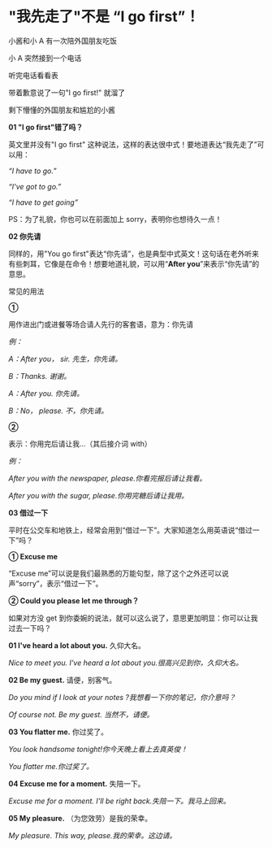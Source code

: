 # "我先走了"不是 “I go first”！

小酱和小 A 有一次陪外国朋友吃饭

小 A 突然接到一个电话

听完电话看看表

带着歉意说了一句"I go first!" 就溜了

剩下懵懂的外国朋友和尴尬的小酱

**01 "I go first"错了吗？**

英文里并没有"I go first" 这种说法，这样的表达很中式！要地道表达“我先走了”可以用：

_“I have to go.”_

_“I've got to go.”_

_“I have to get going”_

PS：为了礼貌，你也可以在前面加上 sorry，表明你也想待久一点！

**02 你先请**

同样的，用"You go first"表达“你先请”，也是典型中式英文！这句话在老外听来有些刺耳，它像是在命令！想要地道礼貌，可以用“**After you**”来表示“你先请”的意思。

常见的用法

**①**

用作进出门或进餐等场合请人先行的客套语，意为：你先请

_例：_

_A：After you， sir. 先生，你先请。_

_B：Thanks. 谢谢。_

_A：After you. 你先请。_

_B：No， please. 不，你先请。_

**②**

表示：你用完后请让我...（其后接介词 with）

_例：_

_After you with the newspaper, please.你看完报后请让我看。_

_After you with the sugar, please.你用完糖后请让我用。_

**03 借过一下**

平时在公交车和地铁上，经常会用到“借过一下”。大家知道怎么用英语说“借过一下”吗？

**① Excuse me**

“Excuse me”可以说是我们最熟悉的万能句型，除了这个之外还可以说声“sorry”，表示“借过一下”。

**② Could you please let me through？**

如果对方没 get 到你委婉的说法，就可以这么说了，意思更加明显：你可以让我过去一下吗？

**01 I've heard a lot about you.** 久仰大名。

_Nice to meet you. I've heard a lot about you.很高兴见到你，久仰大名。_

**02 Be my guest.** 请便，别客气。

_Do you mind if I look at your notes ?我想看一下你的笔记，你介意吗？_

_Of course not. Be my guest. 当然不，请便。_

**03 You flatter me.** 你过奖了。

_You look handsome tonight!你今天晚上看上去真英俊！_

_You flatter me.你过奖了。_

**04 Excuse me for a moment.** 失陪一下。

_Excuse me for a moment. I'll be right back.失陪一下。我马上回来。_

**05 My pleasure.** （为您效劳）是我的荣幸。

_My pleasure. This way, please.我的荣幸。这边请。_
